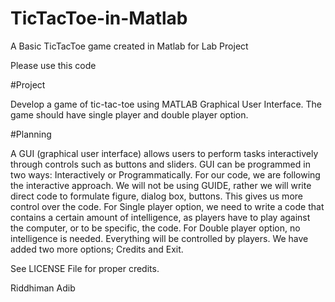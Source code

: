 # TicTacToe-in-Matlab
A Basic TicTacToe game created in Matlab for Lab Project

Please use this code

#Project

Develop a game of tic-tac-toe using MATLAB Graphical User Interface. The game should have single player and double player option.

#Planning

A GUI (graphical user interface) allows users to perform tasks interactively through controls such as buttons and sliders. 
GUI can be programmed in two ways: Interactively or Programmatically.
For our code, we are following the interactive approach. We will not be using GUIDE, rather we will write direct code to formulate figure, dialog box, buttons. This gives us more control over the code.
For Single player option, we need to write a code that contains a certain amount of intelligence, as players have to play against the computer, or to be specific, the code.
For Double player option, no intelligence is needed. Everything will be controlled by players.
We have added two more options; Credits and Exit.


See LICENSE File for proper credits.

Riddhiman Adib

